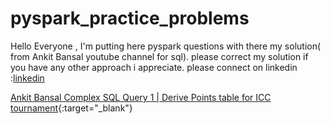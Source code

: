 # pyspark_practice_problems
Hello Everyone , I'm putting here pyspark questions with there my solution( from Ankit Bansal youtube channel for sql).
please correct my solution if you have any other approach i appreciate.
please connect on linkedin :[linkedin](https://www.linkedin.com/in/ayush-maurya4/)


[Ankit Bansal Complex SQL Query 1 | Derive Points table for ICC tournament](https://github.com/am15398/pyspark_practice_problems/blob/main/1.%20Derive%20Points%20table%20for%20ICC%20tournament.ipynb){:target="_blank"}
